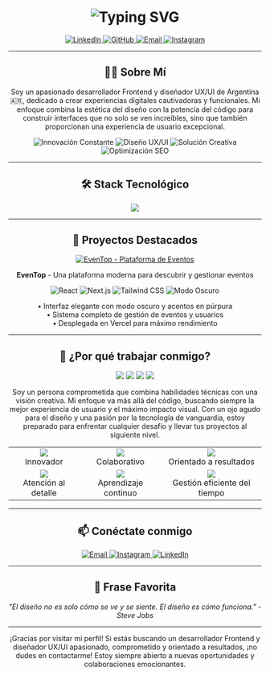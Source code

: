 <h1 align="center">
  <img src="https://readme-typing-svg.herokuapp.com?font=Fira+Code&size=30&duration=3000&pause=1000&color=8A2BE2&center=true&vCenter=true&width=435&lines=Hola%2C+Soy+Leonel;Desarrollador+Frontend" alt="Typing SVG" />
</h1>

<p align="center">
  <a href="https://linkedin.com/in/leonelgonzalez" target="_blank">
    <img src="https://img.shields.io/badge/LinkedIn-0077B5?style=for-the-badge&logo=linkedin&logoColor=white" alt="LinkedIn" />
  </a>
  <a href="https://github.com/leonelgonzalez" target="_blank">
    <img src="https://img.shields.io/badge/GitHub-100000?style=for-the-badge&logo=github&logoColor=white" alt="GitHub" />
  </a>
  <a href="mailto:leonel.gonzalez.dev@gmail.com">
    <img src="https://img.shields.io/badge/Email-D14836?style=for-the-badge&logo=gmail&logoColor=white" alt="Email" />
  </a>
  <a href="https://www.instagram.com/leonel_gnzz" target="_blank">
    <img src="https://img.shields.io/badge/Instagram-E4405F?style=for-the-badge&logo=instagram&logoColor=white" alt="Instagram" />
  </a>
</p>

<hr/>

<h2 align="center">👨‍💻 Sobre Mí</h2>

<p align="center">
Soy un apasionado desarrollador Frontend y diseñador UX/UI de Argentina 🇦🇷, dedicado a crear experiencias digitales cautivadoras y funcionales. Mi enfoque combina la estética del diseño con la potencia del código para construir interfaces que no solo se ven increíbles, sino que también proporcionan una experiencia de usuario excepcional.
</p>

<p align="center">
  <img src="https://img.shields.io/badge/🚀%20Innovación%20Constante-8A2BE2?style=for-the-badge" alt="Innovación Constante" />
  <img src="https://img.shields.io/badge/🎨%20Diseño%20UX/UI-FF69B4?style=for-the-badge" alt="Diseño UX/UI" />
  <img src="https://img.shields.io/badge/💡%20Solución%20Creativa-00CED1?style=for-the-badge" alt="Solución Creativa" />
  <img src="https://img.shields.io/badge/📊%20Optimización%20SEO-32CD32?style=for-the-badge" alt="Optimización SEO" />
</p>

<hr/>

<h2 align="center">🛠️ Stack Tecnológico</h2>

<div align="center">
  <img src="https://skillicons.dev/icons?i=html,css,js,ts,react,nextjs,tailwind,nodejs,express,figma&perline=5" />
</div>

<hr/>

<h2 align="center">🌟 Proyectos Destacados</h2>

<div align="center">
  <a href="https://eventop-frontend.vercel.app/" target="_blank">
    <img src="https://github-readme-stats.vercel.app/api/pin/?username=leonelgonzalez&repo=eventop-frontend&theme=midnight-purple" alt="EvenTop - Plataforma de Eventos" />
  </a>
</div>

<p align="center">
  <strong>EvenTop</strong> - Una plataforma moderna para descubrir y gestionar eventos
</p>

<p align="center">
  <img src="https://img.shields.io/badge/React-20232A?style=for-the-badge&logo=react&logoColor=61DAFB" alt="React" />
  <img src="https://img.shields.io/badge/Next.js-000000?style=for-the-badge&logo=next.js&logoColor=white" alt="Next.js" />
  <img src="https://img.shields.io/badge/Tailwind_CSS-38B2AC?style=for-the-badge&logo=tailwind-css&logoColor=white" alt="Tailwind CSS" />
  <img src="https://img.shields.io/badge/Modo_Oscuro-1A202C?style=for-the-badge&logo=dark-reader&logoColor=white" alt="Modo Oscuro" />
</p>

<p align="center">
  • Interfaz elegante con modo oscuro y acentos en púrpura<br>
  • Sistema completo de gestión de eventos y usuarios<br>
  • Desplegada en Vercel para máximo rendimiento
</p>

<hr/>

<h2 align="center">🌈 ¿Por qué trabajar conmigo?</h2>

<div align="center">
  <img src="https://readme-components.vercel.app/api?component=logo&fill=8A2BE2&logo=react&animation=spin&svgfill=15d8fe">
  <img src="https://readme-components.vercel.app/api?component=logo&fill=8A2BE2&logo=next.js&svgfill=15d8fe">
  <img src="https://readme-components.vercel.app/api?component=logo&fill=8A2BE2&logo=typescript&svgfill=15d8fe">
  <img src="https://readme-components.vercel.app/api?component=logo&fill=8A2BE2&logo=figma&svgfill=15d8fe">
</div>

<p align="center">
Soy un persona comprometida que combina habilidades técnicas con una visión creativa. Mi enfoque va más allá del código, buscando siempre la mejor experiencia de usuario y el máximo impacto visual. Con un ojo agudo para el diseño y una pasión por la tecnología de vanguardia, estoy preparado para enfrentar cualquier desafío y llevar tus proyectos al siguiente nivel.
</p>

<div align="center">
  <table>
    <tr>
      <td align="center"><img src="https://img.icons8.com/color/48/000000/light-on.png"/><br>Innovador</td>
      <td align="center"><img src="https://img.icons8.com/color/48/000000/collaboration.png"/><br>Colaborativo</td>
      <td align="center"><img src="https://img.icons8.com/color/48/000000/goal.png"/><br>Orientado a resultados</td>
    </tr>
    <tr>
      <td align="center"><img src="https://img.icons8.com/color/48/000000/search.png"/><br>Atención al detalle</td>
      <td align="center"><img src="https://img.icons8.com/color/48/000000/book-shelf.png"/><br>Aprendizaje continuo</td>
      <td align="center"><img src="https://img.icons8.com/color/48/000000/time-management.png"/><br>Gestión eficiente del tiempo</td>
    </tr>
  </table>
</div>

<hr/>

<h2 align="center">📫 Conéctate conmigo</h2>

<p align="center">
  <a href="mailto:leonel.gonzalez.dev@gmail.com">
    <img src="https://img.shields.io/badge/Email-D14836?style=for-the-badge&logo=gmail&logoColor=white" alt="Email" />
  </a>
  <a href="https://www.instagram.com/leonel_gnzz" target="_blank">
    <img src="[https://img.shields.io/badge/Instagram-E4405F?style=for-the-badge&logo=instagram&logoColor=white](https://www.instagram.com/leonel_gnzz/)" alt="Instagram" />
  </a>
  <a href="https://www.linkedin.com/in/leonelgonzalez" target="_blank">
    <img src="https://img.shields.io/badge/LinkedIn-0077B5?style=for-the-badge&logo=linkedin&logoColor=white" alt="LinkedIn" />
  </a>
</p>

<hr/>

<h2 align="center">💬 Frase Favorita</h2>

<p align="center">
  <i>"El diseño no es solo cómo se ve y se siente. El diseño es cómo funciona." - Steve Jobs</i>
</p>

<hr/>

<p align="center">
  ¡Gracias por visitar mi perfil! Si estás buscando un desarrollador Frontend y diseñador UX/UI apasionado, comprometido y orientado a resultados, ¡no dudes en contactarme! Estoy siempre abierto a nuevas oportunidades y colaboraciones emocionantes.
</p>



